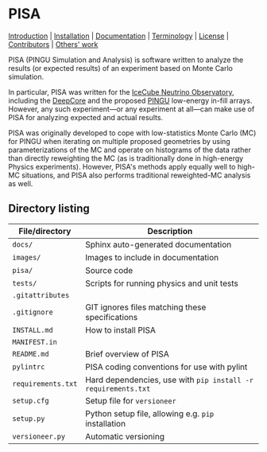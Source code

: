 # PISA
[Introduction](pisa/README.md) |
[Installation](INSTALL.md) |
[Documentation](http://localhost:8888/lab?token=81ab8dd3c5a76ad13d4bed2563605a5471409aea8787638b) |
[Terminology](pisa/glossary.md) |
[License](LICENSE) |
[Contributors](CONTRIBUTORS.md) |
[Others' work](EXTERNAL_ATTRIBUTION.md)

PISA (PINGU Simulation and Analysis) is software written to analyze the results (or expected results) of an experiment based on Monte Carlo simulation.

In particular, PISA was written for the [IceCube Neutrino Observatory](https://icecube.wisc.edu/), including the [DeepCore](https://arxiv.org/abs/1109.6096) and the proposed [PINGU](https://arxiv.org/abs/1401.2046) low-energy in-fill arrays.
However, any such experiment—or any experiment at all—can make use of PISA for analyzing expected and actual results.

PISA was originally developed to cope with low-statistics Monte Carlo (MC) for PINGU when iterating on multiple proposed geometries by using parameterizations of the MC and operate on histograms of the data rather than directly reweighting the MC (as is traditionally done in high-energy Physics experiments).
However, PISA's methods apply equally well to high-MC situations, and PISA also performs traditional reweighted-MC analysis as well.

## Directory listing

| File/directory     | Description
| ------------------ | -----------
| `docs/`            | Sphinx auto-generated documentation
| `images/`          | Images to include in documentation
| `pisa/`            | Source code
| `tests/`           | Scripts for running physics and unit tests
| `.gitattributes`   |
| `.gitignore`       | GIT ignores files matching these specifications
| `INSTALL.md`       | How to install PISA
| `MANIFEST.in`      |
| `README.md`        | Brief overview of PISA
| `pylintrc`         | PISA coding conventions for use with pylint
| `requirements.txt` | Hard dependencies, use with `pip install -r requirements.txt`
| `setup.cfg`        | Setup file for `versioneer`
| `setup.py`         | Python setup file, allowing e.g. `pip` installation
| `versioneer.py`    | Automatic versioning
